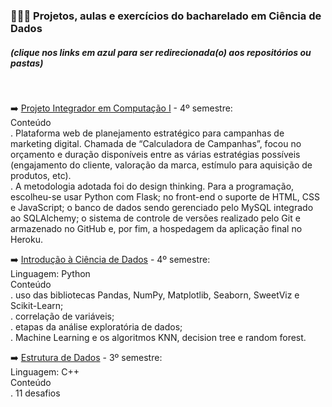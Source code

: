 <h3> 👩‍🔬🎲 Projetos, aulas e exercícios do bacharelado em Ciência de Dados </h3>
<h5>(clique nos links em azul para ser redirecionada(o) aos repositórios ou pastas) </h5> <br>

➡️ [Projeto Integrador em Computação I](https://github.com/PJI01-Aricanduva-01/ari01-campaigncalculator) - 4º semestre:<br>
Conteúdo<br>
.  Plataforma web de planejamento estratégico para campanhas de marketing digital. Chamada de “Calculadora de Campanhas”, focou no orçamento e duração disponíveis entre as várias estratégias possíveis (engajamento do cliente, valoração da marca, estímulo para aquisição de produtos, etc).<br>
. A metodologia adotada foi do design thinking. Para a programação, escolheu-se usar Python com Flask; no front-end o suporte de HTML, CSS e JavaScript; o banco de dados sendo gerenciado pelo MySQL integrado ao SQLAlchemy; o sistema de controle de versões realizado pelo Git e armazenado no GitHub e, por fim, a hospedagem da aplicação final no Heroku.

➡️ [Introdução à Ciência de Dados](https://github.com/JoiceO/Introducao-Ciencia-Dados) - 4º semestre:<br>
Linguagem: Python<br>
Conteúdo<br>
. uso das bibliotecas Pandas, NumPy, Matplotlib, Seaborn, SweetViz e Scikit-Learn;<br>
. correlação de variáveis;<br>
. etapas da análise exploratória de dados;<br>
. Machine Learning e os algoritmos KNN, decision tree e random forest.<br>

➡️ [Estrutura de Dados](https://github.com/JoiceO/DesafiosEstruturaDeDados) - 3º semestre:<br>
Linguagem: C++<br>
Conteúdo<br>
. 11 desafios

